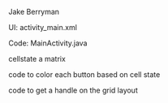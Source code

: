 Jake Berryman

UI: activity_main.xml

Code: MainActivity.java

cellstate a matrix

code to color each button based on cell state

code to get a handle on the grid layout
